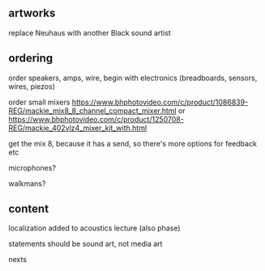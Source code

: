 ## artworks

replace Neuhaus with another Black sound artist


## ordering

order speakers, amps, wire, begin with electronics (breadboards, sensors, wires, piezos)

order small mixers
https://www.bhphotovideo.com/c/product/1086839-REG/mackie_mix8_8_channel_compact_mixer.html
or
https://www.bhphotovideo.com/c/product/1250708-REG/mackie_402vlz4_mixer_kit_with.html

get the mix 8, because it has a send, so there's more options for feedback etc

microphones?

walkmans?


## content

localization added to acoustics lecture (also phase)

statements should be sound art, not media art

nexts

